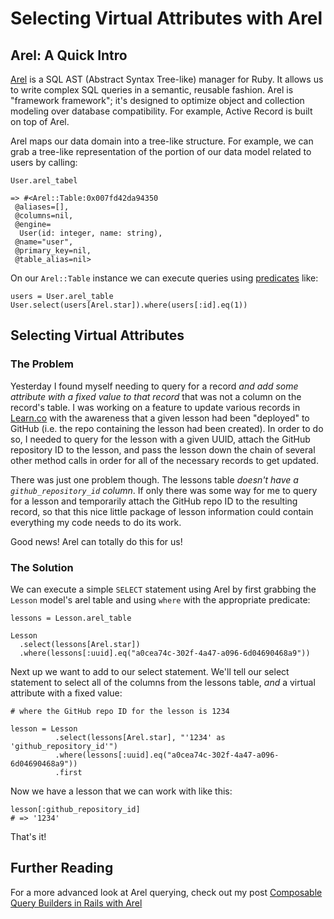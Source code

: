# Selecting Virtual Attributes with Arel

## Arel: A Quick Intro
[Arel](https://github.com/rails/arel) is a SQL AST (Abstract Syntax Tree-like) manager for Ruby. It allows us to write complex SQL queries in a semantic, reusable fashion. Arel is "framework framework"; it's designed to optimize object and collection modeling over database compatibility. For example, Active Record is built on top of Arel.

Arel maps our data domain into a tree-like structure. For example, we can grab a tree-like representation of the portion of our data model related to users by calling:

```prettyprint lang-ruby
User.arel_tabel

=> #<Arel::Table:0x007fd42da94350
 @aliases=[],
 @columns=nil,
 @engine=
  User(id: integer, name: string),
 @name="user",
 @primary_key=nil,
 @table_alias=nil>
```

On our `Arel::Table` instance we can execute queries using [predicates](https://www.rubydoc.info/github/rails/arel/master/Arel/Predications) like:

```prettyprint lang-ruby
users = User.arel_table  
User.select(users[Arel.star]).where(users[:id].eq(1))  
```

## Selecting Virtual Attributes

### The Problem

Yesterday I found myself needing to query for a record _and add some attribute with a fixed value to that record_ that was not a column on the record's table. I was working on a feature to update various records in [Learn.co](https://learn.co/) with the awareness that a given lesson had been "deployed" to GitHub (i.e. the repo containing the lesson had been created). In order to do so, I needed to query for the lesson with a given UUID, attach the GitHub repository ID to the lesson, and pass the lesson down the chain of several other method calls in order for all of the necessary records to get updated.

There was just one problem though. The lessons table *doesn't have a `github_repository_id` column*. If only there was some way for me to query for a lesson and temporarily attach the GitHub repo ID to the resulting record, so that this nice little package of lesson information could contain everything my code needs to do its work.

Good news! Arel can totally do this for us!

### The Solution

We can execute a simple `SELECT` statement using Arel by first grabbing the `Lesson` model's arel table and using `where` with the appropriate predicate:

```prettyprint lang-ruby
lessons = Lesson.arel_table

Lesson
  .select(lessons[Arel.star])
  .where(lessons[:uuid].eq("a0cea74c-302f-4a47-a096-6d04690468a9"))
```

Next up we want to add to our select statement. We'll tell our select statement to select all of the columns from the lessons table, _and_ a virtual attribute with a fixed value:

```prettyprint lang-ruby
# where the GitHub repo ID for the lesson is 1234

lesson = Lesson
          .select(lessons[Arel.star], "'1234' as 'github_repository_id'")
          .where(lessons[:uuid].eq("a0cea74c-302f-4a47-a096-6d04690468a9"))
          .first
```

Now we have a lesson that we can work with like this:

```prettyprint lang-ruby
lesson[:github_repository_id]
# => '1234'
```

That's it!

## Further Reading
For a more advanced look at Arel querying, check out my post [Composable Query Builders in Rails with Arel](https://www.thegreatcodeadventure.com/composable-query-builders-with-arel-in-rails/)
